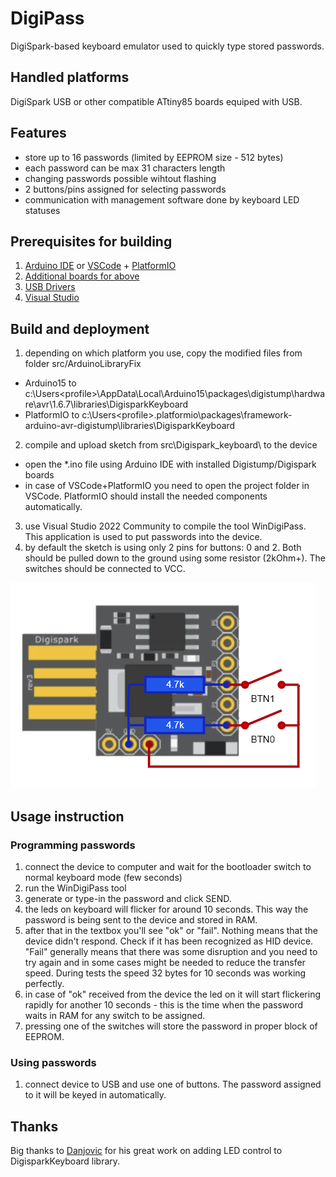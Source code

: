 # DigiPass

DigiSpark-based keyboard emulator used to quickly type stored passwords.

## Handled platforms

DigiSpark USB or other compatible ATtiny85 boards equiped with USB.

## Features

- store up to 16 passwords (limited by EEPROM size - 512 bytes)
- each password can be max 31 characters length
- changing passwords possible wihtout flashing
- 2 buttons/pins assigned for selecting passwords
- communication with management software done by keyboard LED statuses

## Prerequisites for building

1. [Arduino IDE](https://www.arduino.cc/en/Main/Software) or [VSCode](https://code.visualstudio.com/) + [PlatformIO](https://platformio.org/)
2. [Additional boards for above](http://digistump.com/package_digistump_index.json)
3. [USB Drivers](https://github.com/digistump/DigistumpArduino/tree/master/tools)
4. [Visual Studio](https://visualstudio.microsoft.com/vs/community)

## Build and deployment

1. depending on which platform you use, copy the modified files from folder src/ArduinoLibraryFix
 - Arduino15 to c:\Users\<profile>\AppData\Local\Arduino15\packages\digistump\hardware\avr\1.6.7\libraries\DigisparkKeyboard
 - PlatformIO to c:\Users\<profile>\.platformio\packages\framework-arduino-avr-digistump\libraries\DigisparkKeyboard
2. compile and upload sketch from src\Digispark_keyboard\ to the device
 - open the *.ino file using Arduino IDE with installed Digistump/Digispark boards
 - in case of VSCode+PlatformIO you need to open the project folder in VSCode. PlatformIO should install the needed components automatically.
3. use Visual Studio 2022 Community to compile the tool WinDigiPass. This application is used to put passwords into the device.
4. by default the sketch is using only 2 pins for buttons: 0 and 2. Both should be pulled down to the ground using some resistor (2kOhm+). The switches should be connected to VCC.

![image](https://github.com/daniszewski/DigiPass/blob/main/images/DigiSpark1.png)

## Usage instruction

### Programming passwords

1. connect the device to computer and wait for the bootloader switch to normal keyboard mode (few seconds)
2. run the WinDigiPass tool
3. generate or type-in the password and click SEND. 
4. the leds on keyboard will flicker for around 10 seconds. This way the password is being sent to the device and stored in RAM.
5. after that in the textbox you'll see "ok" or "fail". Nothing means that the device didn't respond. Check if it has been recognized as HID device. "Fail" generally means that there was some disruption and you need to try again and in some cases might be needed to reduce the transfer speed. During tests the speed 32 bytes for 10 seconds was working perfectly.
6. in case of "ok" received from the device the led on it will start flickering rapidly for another 10 seconds - this is the time when the password waits in RAM for any switch to be assigned. 
7. pressing one of the switches will store the password in proper block of EEPROM.

### Using passwords

1. connect device to USB and use one of buttons. The password assigned to it will be keyed in automatically.

## Thanks

Big thanks to [Danjovic](https://github.com/Danjovic) for his great work on adding LED control to DigisparkKeyboard library.
